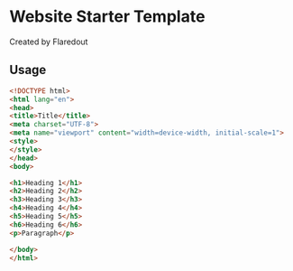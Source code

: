 # Website Starter Template
Created by Flaredout
## Usage
```html
<!DOCTYPE html>
<html lang="en">
<head>
<title>Title</title>
<meta charset="UTF-8">
<meta name="viewport" content="width=device-width, initial-scale=1">
<style>
</style>
</head>
<body>

<h1>Heading 1</h1>
<h2>Heading 2</h2>
<h3>Heading 3</h3>
<h4>Heading 4</h4>
<h5>Heading 5</h5>
<h6>Heading 6</h6>
<p>Paragraph</p>

</body>
</html>
```
